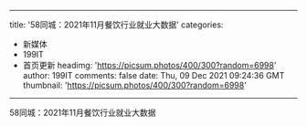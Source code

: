 
---
title: '58同城：2021年11月餐饮行业就业大数据'
categories: 
 - 新媒体
 - 199IT
 - 首页更新
headimg: 'https://picsum.photos/400/300?random=6998'
author: 199IT
comments: false
date: Thu, 09 Dec 2021 09:24:36 GMT
thumbnail: 'https://picsum.photos/400/300?random=6998'
---

<div>   
58同城：2021年11月餐饮行业就业大数据  
</div>
            
